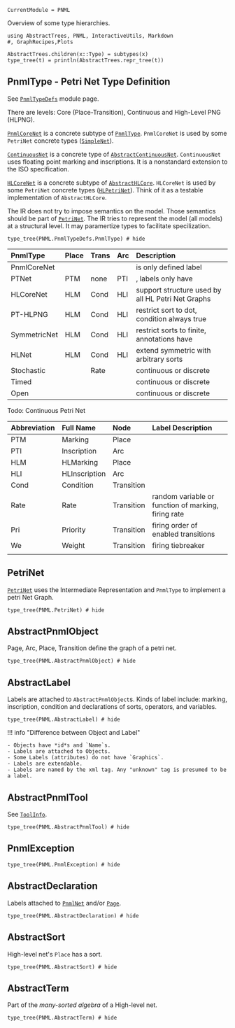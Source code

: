 ```@meta
CurrentModule = PNML
```

Overview of some type hierarchies.

```@setup type
using AbstractTrees, PNML, InteractiveUtils, Markdown
#, GraphRecipes,Plots

AbstractTrees.children(x::Type) = subtypes(x)
type_tree(t) = println(AbstractTrees.repr_tree(t))
```
## PnmlType - Petri Net Type Definition

See [`PnmlTypeDefs`](@ref) module page.

There are levels:  Core (Place-Transition), Continuous and High-Level PNG (HLPNG).

[`PnmlCoreNet`](@ref) is a concrete subtype of [`PnmlType`](@ref).
`PnmlCoreNet` is used by some `PetriNet` concrete types ([`SimpleNet`](@ref)).

[`ContinuousNet`](@ref) is a concrete type of [`AbstractContinuousNet`](@ref).
`ContinuousNet` uses floating point marking and inscriptions.
It is a nonstandard extension to the ISO specification.

[`HLCoreNet`](@ref) is a concrete subtype of [`AbstractHLCore`](@ref).
`HLCoreNet` is used by some `PetriNet` concrete types ([`HLPetriNet`](@ref)).
Think of it as a testable implementation of `AbstractHLCore`.

The IR does not try to impose semantics on the model. Those semantics should
be part of [`PetriNet`](@ref).  The IR tries to represent the model (all models)
at a structural level. It may paramertize types to facilitate specilization.

```@example type
type_tree(PNML.PnmlTypeDefs.PnmlType) # hide
```

| PnmlType     | Place | Trans | Arc  | Description                                               |
| :---------   | :---- | :---- | :--- | :-------------------------------------------------------- |
| PnmlCoreNet     |       |       |      | <name> is only defined label                              |
| PTNet        | PTM   | none  | PTI  | <initialMarking>, <inscription> labels only have <text>   |
| HLCoreNet       | HLM   | Cond  | HLI  | support structure used by all HL Petri Net Graphs         |
| PT-HLPNG     | HLM   | Cond  | HLI  | restrict sort to dot, condition always true               |
| SymmetricNet | HLM   | Cond  | HLI  | restrict sorts to finite, annotations have <structure>    |
| HLNet        | HLM   | Cond  | HLI  | extend symmetric with arbitrary sorts                     |
| Stochastic   |       | Rate  |      | continuous or discrete                                    |
| Timed        |       |       |      | continuous or discrete                                    |
| Open         |       |       |      | continuous or discrete                                    |

Todo: Continuous Petri Net

| Abbreviation | Full Name     | Node       | Label Description                                   |
|:-------------|:--------------|:-----------|:----------------------------------------------------|
| PTM          | Marking     | Place      |                                                     |
| PTI          | Inscription | Arc        |                                                     |
| HLM          | HLMarking     | Place      |                                                     |
| HLI          | HLInscription | Arc        |                                                     |
| Cond         | Condition     | Transition |                                                     |
| Rate         | Rate          | Transition | random variable or function of marking, firing rate |
| Pri          | Priority      | Transition | firing order of enabled transitions                 |
| We           | Weight        | Transition | firing tiebreaker                                   |
|              |               |            |                                                     |


## PetriNet
[`PetriNet`](@ref) uses the Intermediate Representation and `PnmlType` to implement a petri Net Graph.

```@example type
type_tree(PNML.PetriNet) # hide
```

## AbstractPnmlObject
Page, Arc, Place, Transition define the graph of a petri net.
```@example type
type_tree(PNML.AbstractPnmlObject) # hide
```
## AbstractLabel
Labels are attached to `AbstractPnmlObject`s.
Kinds of label include: marking, inscription, condition and
declarations of sorts, operators, and variables.
```@example type
type_tree(PNML.AbstractLabel) # hide
```

!!! info "Difference between Object and Label"

	- Objects have *id*s and `Name`s.
    - Labels are attached to Objects.
    - Some Labels (attributes) do not have `Graphics`.
    - Labels are extendable.
    - Labels are named by the xml tag. Any "unknown" tag is presumed to be a label.

## AbstractPnmlTool
See [`ToolInfo`](@ref).
```@example type
type_tree(PNML.AbstractPnmlTool) # hide
```
## PnmlException
```@example type
type_tree(PNML.PnmlException) # hide
```
## AbstractDeclaration
Labels attached to [`PnmlNet`](@ref) and/or [`Page`](@ref).
```@example type
type_tree(PNML.AbstractDeclaration) # hide
```
## AbstractSort
High-level net's `Place` has a sort.
```@example type
type_tree(PNML.AbstractSort) # hide
```
## AbstractTerm
Part of the *many-sorted algebra* of a High-level net.
```@example type
type_tree(PNML.AbstractTerm) # hide
```
